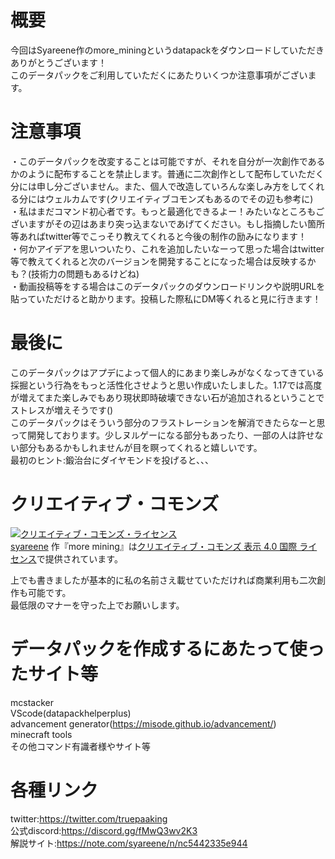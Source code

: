 # 概要
今回はSyareene作のmore_miningというdatapackをダウンロードしていただきありがとうございます！  
このデータパックをご利用していただくにあたりいくつか注意事項がございます。

# 注意事項
・このデータパックを改変することは可能ですが、それを自分が一次創作であるかのように配布することを禁止します。普通に二次創作として配布していただく分には申し分ございません。また、個人で改造していろんな楽しみ方をしてくれる分にはウェルカムです(クリエイティブコモンズもあるのでその辺も参考に)  
・私はまだコマンド初心者です。もっと最適化できるよー！みたいなところもございますがその辺はあまり突っ込まないであげてください。もし指摘したい箇所等あればtwitter等でこっそり教えてくれると今後の制作の励みになります！  
・何かアイデアを思いついたり、これを追加したいなーって思った場合はtwitter等で教えてくれると次のバージョンを開発することになった場合は反映するかも？(技術力の問題もあるけどね)  
・動画投稿等をする場合はこのデータパックのダウンロードリンクや説明URLを貼っていただけると助かります。投稿した際私にDM等くれると見に行きます！  

# 最後に
このデータパックはアプデによって個人的にあまり楽しみがなくなってきている採掘という行為をもっと活性化させようと思い作成いたしました。1.17では高度が増えてまた楽しみでもあり現状即時破壊できない石が追加されるということでストレスが増えそうです()  
このデータパックはそういう部分のフラストレーションを解消できたらなーと思って開発しております。少しヌルゲーになる部分もあったり、一部の人は許せない部分もあるかもしれませんが目を瞑ってくれると嬉しいです。  
最初のヒント:鍛治台にダイヤモンドを投げると、、、  

# クリエイティブ・コモンズ
<a rel="license" href="http://creativecommons.org/licenses/by/4.0/"><img alt="クリエイティブ・コモンズ・ライセンス" style="border-width:0" src="https://i.creativecommons.org/l/by/4.0/88x31.png" /></a><br /><a xmlns:cc="http://creativecommons.org/ns#" href="https://github.com/Syareene/more-mining" property="cc:attributionName" rel="cc:attributionURL">syareene</a> 作『<span xmlns:dct="http://purl.org/dc/terms/" property="dct:title">more mining</span>』は<a rel="license" href="http://creativecommons.org/licenses/by/4.0/">クリエイティブ・コモンズ 表示 4.0 国際 ライセンス</a>で提供されています。

上でも書きましたが基本的に私の名前さえ載せていただければ商業利用も二次創作も可能です。  
最低限のマナーを守った上でお願いします。  


# データパックを作成するにあたって使ったサイト等
mcstacker  
VScode(datapackhelperplus)  
advancement generator(https://misode.github.io/advancement/)  
minecraft tools  
その他コマンド有識者様やサイト等  

# 各種リンク

twitter:https://twitter.com/truepaaking  
公式discord:https://discord.gg/fMwQ3wv2K3  
解説サイト:https://note.com/syareene/n/nc5442335e944  